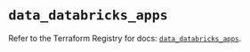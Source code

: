 # `data_databricks_apps`

Refer to the Terraform Registry for docs: [`data_databricks_apps`](https://registry.terraform.io/providers/databricks/databricks/1.71.0/docs/data-sources/apps).
